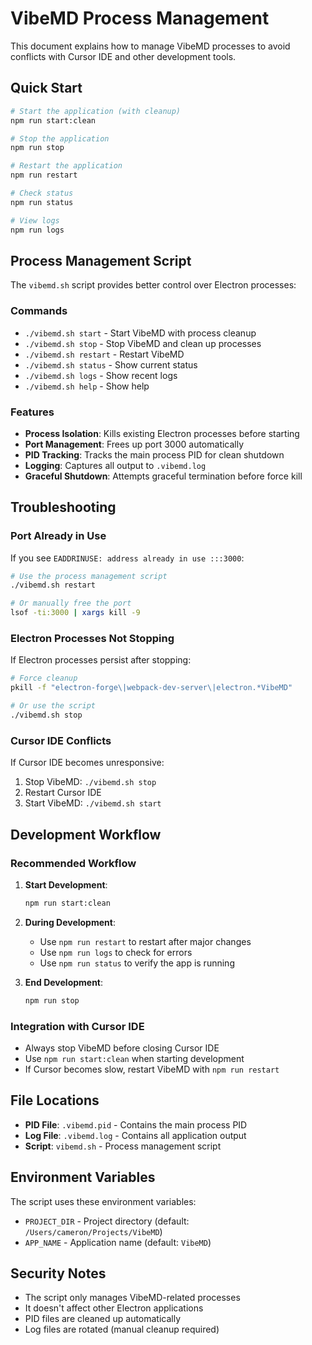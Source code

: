 # VibeMD Process Management

This document explains how to manage VibeMD processes to avoid conflicts with Cursor IDE and other development tools.

## Quick Start

```bash
# Start the application (with cleanup)
npm run start:clean

# Stop the application
npm run stop

# Restart the application
npm run restart

# Check status
npm run status

# View logs
npm run logs
```

## Process Management Script

The `vibemd.sh` script provides better control over Electron processes:

### Commands

- `./vibemd.sh start` - Start VibeMD with process cleanup
- `./vibemd.sh stop` - Stop VibeMD and clean up processes
- `./vibemd.sh restart` - Restart VibeMD
- `./vibemd.sh status` - Show current status
- `./vibemd.sh logs` - Show recent logs
- `./vibemd.sh help` - Show help

### Features

- **Process Isolation**: Kills existing Electron processes before starting
- **Port Management**: Frees up port 3000 automatically
- **PID Tracking**: Tracks the main process PID for clean shutdown
- **Logging**: Captures all output to `.vibemd.log`
- **Graceful Shutdown**: Attempts graceful termination before force kill

## Troubleshooting

### Port Already in Use

If you see `EADDRINUSE: address already in use :::3000`:

```bash
# Use the process management script
./vibemd.sh restart

# Or manually free the port
lsof -ti:3000 | xargs kill -9
```

### Electron Processes Not Stopping

If Electron processes persist after stopping:

```bash
# Force cleanup
pkill -f "electron-forge\|webpack-dev-server\|electron.*VibeMD"

# Or use the script
./vibemd.sh stop
```

### Cursor IDE Conflicts

If Cursor IDE becomes unresponsive:

1. Stop VibeMD: `./vibemd.sh stop`
2. Restart Cursor IDE
3. Start VibeMD: `./vibemd.sh start`

## Development Workflow

### Recommended Workflow

1. **Start Development**:
   ```bash
   npm run start:clean
   ```

2. **During Development**:
   - Use `npm run restart` to restart after major changes
   - Use `npm run logs` to check for errors
   - Use `npm run status` to verify the app is running

3. **End Development**:
   ```bash
   npm run stop
   ```

### Integration with Cursor IDE

- Always stop VibeMD before closing Cursor IDE
- Use `npm run start:clean` when starting development
- If Cursor becomes slow, restart VibeMD with `npm run restart`

## File Locations

- **PID File**: `.vibemd.pid` - Contains the main process PID
- **Log File**: `.vibemd.log` - Contains all application output
- **Script**: `vibemd.sh` - Process management script

## Environment Variables

The script uses these environment variables:

- `PROJECT_DIR` - Project directory (default: `/Users/cameron/Projects/VibeMD`)
- `APP_NAME` - Application name (default: `VibeMD`)

## Security Notes

- The script only manages VibeMD-related processes
- It doesn't affect other Electron applications
- PID files are cleaned up automatically
- Log files are rotated (manual cleanup required)









